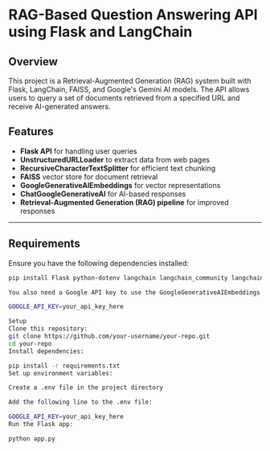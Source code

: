 # RAG-Based Question Answering API using Flask and LangChain

## Overview

This project is a Retrieval-Augmented Generation (RAG) system built with Flask, LangChain, FAISS, and Google's Gemini AI models. The API allows users to query a set of documents retrieved from a specified URL and receive AI-generated answers.

## Features

- **Flask API** for handling user queries
- **UnstructuredURLLoader** to extract data from web pages
- **RecursiveCharacterTextSplitter** for efficient text chunking
- **FAISS** vector store for document retrieval
- **GoogleGenerativeAIEmbeddings** for vector representations
- **ChatGoogleGenerativeAI** for AI-based responses
- **Retrieval-Augmented Generation (RAG) pipeline** for improved responses

---

## Requirements

Ensure you have the following dependencies installed:

```bash
pip install Flask python-dotenv langchain langchain_community langchain_google_genai faiss-cpu requests

You also need a Google API key to use the GoogleGenerativeAIEmbeddings and ChatGoogleGenerativeAI models. Store it in a .env file:

GOOGLE_API_KEY=your_api_key_here

Setup
Clone this repository:
git clone https://github.com/your-username/your-repo.git
cd your-repo
Install dependencies:

pip install -r requirements.txt
Set up environment variables:

Create a .env file in the project directory

Add the following line to the .env file:

GOOGLE_API_KEY=your_api_key_here
Run the Flask app:

python app.py
